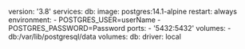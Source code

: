 version: '3.8'
services:
  db:
    image: postgres:14.1-alpine
    restart: always
    environment:
      - POSTGRES_USER=userName
      - POSTGRES_PASSWORD=Password
    ports:
      - '5432:5432'
    volumes: 
      - db:/var/lib/postgresql/data
volumes:
  db:
    driver: local